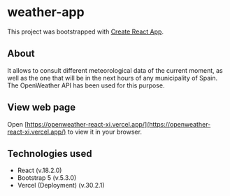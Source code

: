 # weather-app

This project was bootstrapped with [Create React App](https://github.com/facebook/create-react-app).

## About

It allows to consult different meteorological data of the current moment, as well as the one that will be in the next hours of any municipality of Spain. The OpenWeather API has been used for this purpose.

## View web page

Open [https://openweather-react-xi.vercel.app/](https://openweather-react-xi.vercel.app/) to view it in your browser.

## Technologies used

- React (v.18.2.0)
- Bootstrap 5 (v.5.3.0)
- Vercel (Deployment) (v.30.2.1)
